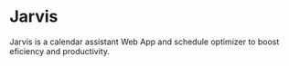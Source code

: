 # Jarvis

Jarvis is a calendar assistant Web App and schedule optimizer to boost eficiency and productivity.